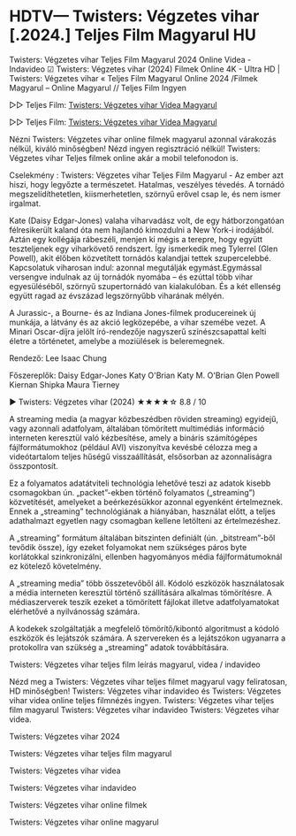 # HDTV— Twisters: Végzetes vihar [.2024.] Teljes Film Magyarul HU

Twisters: Végzetes vihar Teljes Film Magyarul 2024 Online Videa - Indavideo ☑ Twisters: Végzetes vihar (2024) Filmek Online 4K - Ultra HD | Twisters: Végzetes vihar « Teljes Film Magyarul Online 2024 /Filmek Magyarul – Online Magyarul // Teljes Film Ingyen

▷▷ Teljes Film: [Twisters: Végzetes vihar Videa Magyarul](https://filmhd.cloud/movie/718821/twisters-gitoo)

▷▷ Teljes Film: [Twisters: Végzetes vihar Videa Magyarul](https://filmhd.cloud/movie/718821/twisters-gitoo)


Nézni Twisters: Végzetes vihar online filmek magyarul azonnal várakozás nélkül, kiváló minőségben! Nézd ingyen regisztráció nélkül! Twisters: Végzetes vihar Teljes filmek online akár a mobil telefonodon is.

Cselekmény : Twisters: Végzetes vihar Teljes Film Magyarul - Az ember azt hiszi, hogy legyőzte a természetet. Hatalmas, veszélyes tévedés. A tornádó megszelídíthetetlen, kiismerhetetlen, szörnyű erővel csap le, és nem ismer irgalmat.

Kate (Daisy Edgar-Jones) valaha viharvadász volt, de egy hátborzongatóan félresikerült kaland óta nem hajlandó kimozdulni a New York-i irodájából. Aztán egy kollégája rábeszéli, menjen ki mégis a terepre, hogy együtt teszteljenek egy viharkövető rendszert. Így ismerkedik meg Tylerrel (Glen Powell), akit élőben közvetített tornádós kalandjai tettek szupercelebbé. Kapcsolatuk viharosan indul: azonnal megutálják egymást.Egymással versengve indulnak az új tornádók nyomába – és ezúttal több vihar egyesüléséből, szörnyű szupertornádó van kialakulóban. És a két ellenség együtt ragad az évszázad legszörnyűbb viharának mélyén.

A Jurassic-, a Bourne- és az Indiana Jones-filmek producereinek új munkája, a látvány és az akció legközepébe, a vihar szemébe vezet. A Minari Oscar-díjra jelölt író-rendezője nagyszerű színészcsapattal kelti életre a történetet, amelybe a moziülések is beleremegnek.

Rendező: Lee Isaac Chung

Főszereplők: Daisy Edgar-Jones Katy O'Brian Katy M. O'Brian Glen Powell Kiernan Shipka Maura Tierney

▶️ Twisters: Végzetes vihar (2024) ★★★★☆ 8.8 / 10

A streaming media (a magyar közbeszédben röviden streaming) egyidejű, vagy azonnali adatfolyam, általában tömörített multimédiás információ interneten keresztül való kézbesítése, amely a bináris számítógépes fájlformátumokhoz (például AVI) viszonyítva kevésbé célozza meg a videótartalom teljes hűségű visszaállítását, elsősorban az azonnaliságra összpontosít.

Ez a folyamatos adatátviteli technológia lehetővé teszi az adatok kisebb csomagokban ún. „packet”-ekben történő folyamatos („streaming”) közvetítését, amelyeket a beérkezésükkor azonnal egyenként értelmeznek. Ennek a „streaming” technológiának a hiányában, használat előtt, a teljes adathalmazt egyetlen nagy csomagban kellene letölteni az értelmezéshez.

A „streaming” formátum általában bitszinten definiált (ún. „bitstream”-ből tevődik össze), így ezeket folyamokat nem szükséges páros byte korlátokkal szinkronizálni, ellenben hagyományos média fájlformátumoknál ez kötelező követelmény.

A „streaming media” több összetevőből áll. Kódoló eszközök használatosak a média interneten keresztül történő szállítására alkalmas tömörítésre. A médiaszerverek teszik ezeket a tömörített fájlokat illetve adatfolyamatokat elérhetővé a nyilvánosság számára.

A kodekek szolgáltatják a megfelelő tömörítő/kibontó algoritmust a kódoló eszközök és lejátszók számára. A szervereken és a lejátszókon ugyanarra a protokollra van szükség a „streaming” adatok továbbítására.

Twisters: Végzetes vihar teljes film leírás magyarul, videa / indavideo

Nézd meg a Twisters: Végzetes vihar teljes filmet magyarul vagy feliratosan, HD minőségben! Twisters: Végzetes vihar indavideo és Twisters: Végzetes vihar videa online teljes filmnézés ingyen. Twisters: Végzetes vihar teljes film magyarul Twisters: Végzetes vihar indavideo Twisters: Végzetes vihar videa.

Twisters: Végzetes vihar 2024

Twisters: Végzetes vihar teljes film magyarul

Twisters: Végzetes vihar videa

Twisters: Végzetes vihar indavideo

Twisters: Végzetes vihar online filmek

Twisters: Végzetes vihar online magyarul
